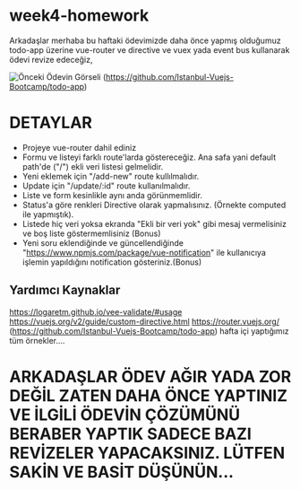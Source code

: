 # week4-homework

Arkadaşlar merhaba bu haftaki ödevimizde daha önce yapmış olduğumuz todo-app üzerine vue-router ve directive ve vuex yada event bus kullanarak ödevi revize edeceğiz,

![Önceki Ödevin Görseli](https://i.ibb.co/JjGsCnf/ezgif-com-video-to-gif.gif)
(https://github.com/Istanbul-Vuejs-Bootcamp/todo-app)

# DETAYLAR
- Projeye vue-router dahil ediniz
- Formu ve listeyi farklı route'larda göstereceğiz. Ana safa yani default path'de ("/") ekli veri listesi gelmelidir.
- Yeni eklemek için "/add-new" route kullılmalıdır.
- Update için "/update/:id" route kullanılmalıdır.  
- Liste ve form kesinlikle aynı anda görünmemlidir.
- Status'a göre renkleri Directive olarak yapmalısınız. (Örnekte computed ile yapmıştık).
- Listede hiç veri yoksa ekranda "Ekli bir veri yok" gibi mesaj vermelisiniz ve boş liste göstermemlisiniz (Bonus)
- Yeni soru eklendiğinde ve güncellendiğinde "https://www.npmjs.com/package/vue-notification" ile kullanıcıya işlemin yapıldığını notification gösteriniz.(Bonus)

## Yardımcı Kaynaklar
https://logaretm.github.io/vee-validate/#usage
https://vuejs.org/v2/guide/custom-directive.html
https://router.vuejs.org/
(https://github.com/Istanbul-Vuejs-Bootcamp/todo-app)
hafta içi yaptığımız tüm örnekler.... 


# ARKADAŞLAR ÖDEV AĞIR YADA ZOR DEĞİL ZATEN DAHA ÖNCE YAPTINIZ VE İLGİLİ ÖDEVİN ÇÖZÜMÜNÜ BERABER YAPTIK SADECE BAZI REVİZELER YAPACAKSINIZ. LÜTFEN SAKİN VE BASİT DÜŞÜNÜN... 
